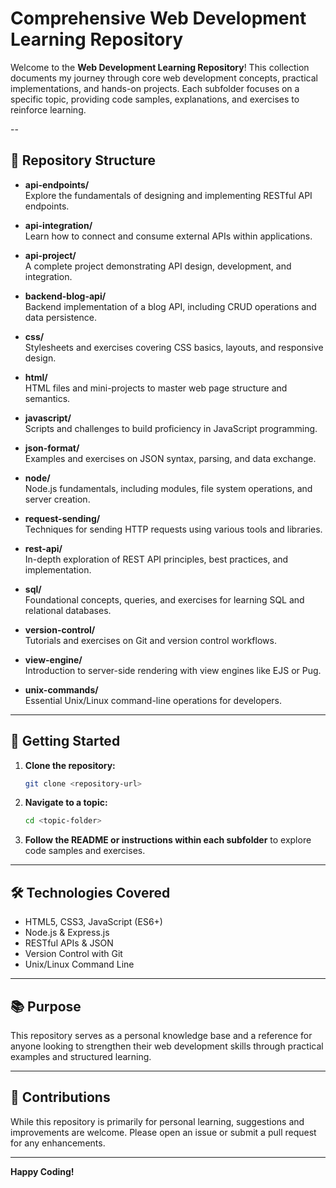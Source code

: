 # Comprehensive Web Development Learning Repository

Welcome to the **Web Development Learning Repository**! This collection documents my journey through core web development concepts, practical implementations, and hands-on projects. Each subfolder focuses on a specific topic, providing code samples, explanations, and exercises to reinforce learning.

--

## 📁 Repository Structure

- **api-endpoints/**  
   Explore the fundamentals of designing and implementing RESTful API endpoints.

- **api-integration/**  
   Learn how to connect and consume external APIs within applications.

- **api-project/**  
   A complete project demonstrating API design, development, and integration.

- **backend-blog-api/**  
   Backend implementation of a blog API, including CRUD operations and data persistence.

- **css/**  
   Stylesheets and exercises covering CSS basics, layouts, and responsive design.

- **html/**  
   HTML files and mini-projects to master web page structure and semantics.

- **javascript/**  
   Scripts and challenges to build proficiency in JavaScript programming.

- **json-format/**  
   Examples and exercises on JSON syntax, parsing, and data exchange.

- **node/**  
   Node.js fundamentals, including modules, file system operations, and server creation.

- **request-sending/**  
   Techniques for sending HTTP requests using various tools and libraries.

- **rest-api/**  
   In-depth exploration of REST API principles, best practices, and implementation.

- **sql/**  
   Foundational concepts, queries, and exercises for learning SQL and relational databases.

- **version-control/**  
   Tutorials and exercises on Git and version control workflows.

- **view-engine/**  
   Introduction to server-side rendering with view engines like EJS or Pug.

- **unix-commands/**  
   Essential Unix/Linux command-line operations for developers.

---

## 🚀 Getting Started

1. **Clone the repository:**

   ```bash
   git clone <repository-url>
   ```

2. **Navigate to a topic:**

   ```bash
   cd <topic-folder>
   ```

3. **Follow the README or instructions within each subfolder** to explore code samples and exercises.

---

## 🛠️ Technologies Covered

- HTML5, CSS3, JavaScript (ES6+)
- Node.js & Express.js
- RESTful APIs & JSON
- Version Control with Git
- Unix/Linux Command Line

---

## 📚 Purpose

This repository serves as a personal knowledge base and a reference for anyone looking to strengthen their web development skills through practical examples and structured learning.

---

## 🤝 Contributions

While this repository is primarily for personal learning, suggestions and improvements are welcome. Please open an issue or submit a pull request for any enhancements.

---

**Happy Coding!**
